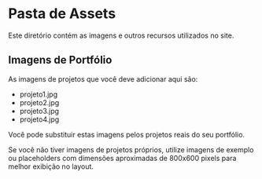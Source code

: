 # Pasta de Assets

Este diretório contém as imagens e outros recursos utilizados no site.

## Imagens de Portfólio 

As imagens de projetos que você deve adicionar aqui são:
- projeto1.jpg
- projeto2.jpg
- projeto3.jpg
- projeto4.jpg

Você pode substituir estas imagens pelos projetos reais do seu portfólio.

Se você não tiver imagens de projetos próprios, utilize imagens de exemplo ou placeholders com dimensões aproximadas de 800x600 pixels para melhor exibição no layout.
